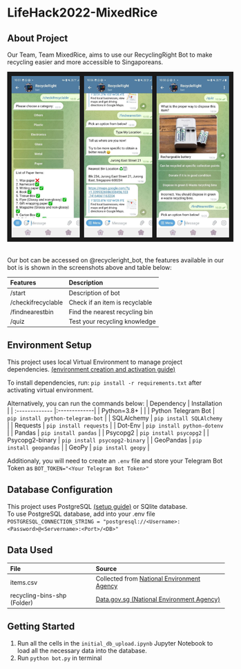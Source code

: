 # LifeHack2022-MixedRice

## About Project
Our Team, Team MixedRice, aims to use our RecyclingRight Bot to make recycling easier and more accessible to Singaporeans.
<div style="display:flex">
<span>
		<img src="https://github.com/EuniceSim142/LifeHack2022-MixedRice/blob/main/assets/checkifrecyclable.jpg?raw=true" alt="IMAGE ALT TEXT HERE" width="200" border="10" />
</span>
<span>
		<img src="https://github.com/EuniceSim142/LifeHack2022-MixedRice/blob/main/assets/findnearestbin.jpg?raw=true" alt="IMAGE ALT TEXT HERE" width="200" border="10" />
</span>
<span>
		<img src="https://github.com/EuniceSim142/LifeHack2022-MixedRice/blob/main/assets/quiz.jpg?raw=true" alt="IMAGE ALT TEXT HERE" width="200" border="10" />
</span>
</div></br>

Our bot can be accessed on @recycleright_bot, the features available in our bot is is shown in the screenshots above and table below:

| Features | Description |
| :------------- |:-------------|
| /start | Description of bot |
| /checkifrecyclable | Check if an item is recyclable |
| /findnearestbin | Find the nearest recycling bin |
| /quiz | Test your recycling knowledge |

## Environment Setup
This project uses local Virtual Environment to manage project dependencies. [(environment creation and activation guide)](https://docs.python.org/3/tutorial/venv.html)

To install dependencies, run:
```pip install -r requirements.txt``` after activating virtual environment.

Alternatively, you can run the commands below:
| Dependency | Installation |
| :------------- |:-------------|
| Python=3.8+ | |
| Python Telegram Bot | `pip install python-telegram-bot` |
| SQLAlchemy | `pip install SQLAlchemy` |
| Requests | `pip install requests` |
| Dot-Env | `pip install python-dotenv` |
| Pandas | `pip install pandas` |
| Psycopg2 | `pip install psycopg2` |
| Psycopg2-binary | `pip install psycopg2-binary` |
| GeoPandas | `pip install geopandas` |
| GeoPy | `pip install geopy` |


Additionaly, you will need to create an ```.env``` file and store your Telegram Bot Token as ```BOT_TOKEN="<Your Telegram Bot Token>"```

## Database Configuration
This project uses PostgreSQL [(setup guide)](https://www.postgresqltutorial.com/postgresql-getting-started/install-postgresql/) or SQlite database.</br>
To use PostgreSQL database, add into your .env file ```POSTGRESQL_CONNECTION_STRING = "postgresql://<Username>:<Password>@<Servername>:<Port>/<DB>"```

## Data Used
| File | Source |
| :------------- |:-------------|
| items.csv | Collected from [National Environment Agency](https://www.nea.gov.sg/docs/default-source/our-services/waste-management/list-of-items-that-are-recyclable-and-not.pdf) |
| recycling-bins-shp (Folder) | [Data.gov.sg (National Environment Agency)](https://data.gov.sg/dataset/recycling-bins?resource_id=8ec05819-7d0b-489c-826e-e196f5f4114e)|

## Getting Started
1. Run all the cells in the ```initial_db_upload.ipynb``` Jupyter Notebook to load all the necessary data into the database.
2. Run ```python bot.py``` in terminal
